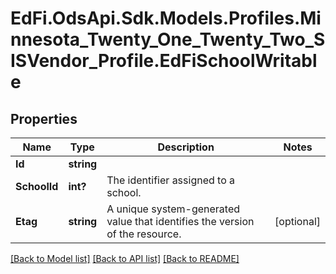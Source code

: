 # EdFi.OdsApi.Sdk.Models.Profiles.Minnesota_Twenty_One_Twenty_Two_SISVendor_Profile.EdFiSchoolWritable
## Properties

Name | Type | Description | Notes
------------ | ------------- | ------------- | -------------
**Id** | **string** |  | 
**SchoolId** | **int?** | The identifier assigned to a school. | 
**Etag** | **string** | A unique system-generated value that identifies the version of the resource. | [optional] 

[[Back to Model list]](../README.md#documentation-for-models) [[Back to API list]](../README.md#documentation-for-api-endpoints) [[Back to README]](../README.md)

